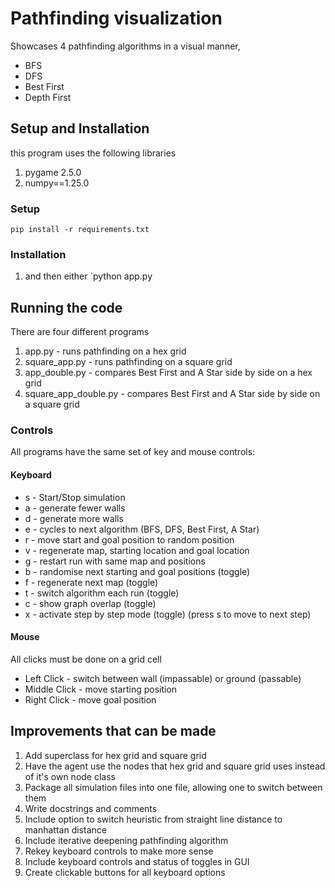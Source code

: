 # Pathfinding visualization
Showcases 4 pathfinding algorithms in a visual manner,
* BFS
* DFS
* Best First
* Depth First

## Setup and Installation
this program uses the following libraries

1. pygame 2.5.0
2. numpy==1.25.0

### Setup
`pip install -r requirements.txt`

### Installation
1. and then either `python app.py

## Running the code
There are four different programs

1. app.py - runs pathfinding on a hex grid
2. square_app.py - runs pathfinding on a square grid
3. app_double.py - compares Best First and A Star side by side on a hex grid
4. square_app_double.py - compares Best First and A Star side by side on a square grid

### Controls
All programs have the same set of key and mouse controls:

#### Keyboard
* s - Start/Stop simulation
* a - generate fewer walls
* d - generate more walls
* e - cycles to next algorithm (BFS, DFS, Best First, A Star)
* r - move start and goal position to random position
* v - regenerate map, starting location and goal location
* g - restart run with same map and positions
* b - randomise next starting and goal positions (toggle)
* f - regenerate next map (toggle)
* t - switch algorithm each run (toggle)
* c - show graph overlap (toggle)
* x - activate step by step mode (toggle) (press s to move to next step)

#### Mouse
All clicks must be done on a grid cell
* Left Click - switch between wall (impassable) or ground (passable)
* Middle Click - move starting position
* Right Click - move goal position

## Improvements that can be made

1. Add superclass for hex grid and square grid
2. Have the agent use the nodes that hex grid and square grid uses instead of it's own node class
3. Package all simulation files into one file, allowing one to switch between them
4. Write docstrings and comments
5. Include option to switch heuristic from straight line distance to manhattan distance
6. Include iterative deepening pathfinding algorithm
7. Rekey keyboard controls to make more sense
8. Include keyboard controls and status of toggles in GUI
9. Create clickable buttons for all keyboard options
